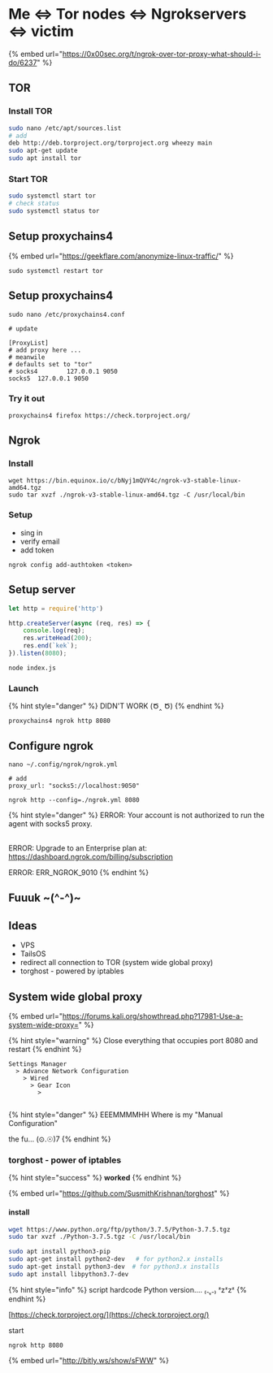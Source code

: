 # Me <=> Tor nodes <=> Ngrokservers <=> victim

{% embed url="https://0x00sec.org/t/ngrok-over-tor-proxy-what-should-i-do/6237" %}

## TOR

### Install TOR

```bash
sudo nano /etc/apt/sources.list
# add
deb http://deb.torproject.org/torproject.org wheezy main
sudo apt-get update
sudo apt install tor
```

### Start TOR

```bash
sudo systemctl start tor
# check status
sudo systemctl status tor
```

## Setup proxychains4

{% embed url="https://geekflare.com/anonymize-linux-traffic/" %}

```
sudo systemctl restart tor
```

## Setup proxychains4

```
sudo nano /etc/proxychains4.conf 

# update

[ProxyList]
# add proxy here ...
# meanwile
# defaults set to "tor"
# socks4        127.0.0.1 9050
socks5  127.0.0.1 9050
```

### Try it out

```
proxychains4 firefox https://check.torproject.org/
```

## Ngrok

### Install

```
wget https://bin.equinox.io/c/bNyj1mQVY4c/ngrok-v3-stable-linux-amd64.tgz
sudo tar xvzf ./ngrok-v3-stable-linux-amd64.tgz -C /usr/local/bin
```

### Setup

* sing in
* verify email
* add token

```
ngrok config add-authtoken <token>
```

## Setup server

```javascript
let http = require('http')

http.createServer(async (req, res) => {
    console.log(req);
    res.writeHead(200);
    res.end(`kek`);
}).listen(8080);
```

```
node index.js
```

### Launch

{% hint style="danger" %}
DIDN'T WORK (Ծ‸ Ծ)
{% endhint %}

```
proxychains4 ngrok http 8080
```

## Configure ngrok

```
nano ~/.config/ngrok/ngrok.yml

# add
proxy_url: "socks5://localhost:9050"
```

```
ngrok http --config=./ngrok.yml 8080 
```

{% hint style="danger" %}
ERROR: Your account is not authorized to run the agent with socks5 proxy.&#x20;

\
ERROR: Upgrade to an Enterprise plan at: https://dashboard.ngrok.com/billing/subscription



ERROR: ERR\_NGROK\_9010
{% endhint %}

## Fuuuk \~(^-^)\~

## Ideas

* VPS
* TailsOS
* redirect all connection to TOR (system wide global proxy)
* torghost - powered by iptables

## System wide global proxy

{% embed url="https://forums.kali.org/showthread.php?17981-Use-a-system-wide-proxy=" %}

{% hint style="warning" %}
Close everything that occupies port 8080 and restart
{% endhint %}

```
Settings Manager
  > Advance Network Configuration
    > Wired
      > Gear Icon
        > 
           
```

{% hint style="danger" %}
EEEMMMMHH Where is my "Manual Configuration"&#x20;

&#x20;           the fu...      (⊙.☉)7
{% endhint %}

### **torghost - power of iptables**

{% hint style="success" %}
**worked**
{% endhint %}

{% embed url="https://github.com/SusmithKrishnan/torghost" %}

#### install

```bash
wget https://www.python.org/ftp/python/3.7.5/Python-3.7.5.tgz
sudo tar xvzf ./Python-3.7.5.tgz -C /usr/local/bin

sudo apt install python3-pip
sudo apt-get install python2-dev   # for python2.x installs
sudo apt-get install python3-dev  # for python3.x installs
sudo apt install libpython3.7-dev
```

{% hint style="info" %}
script hardcode Python version.... ₍₋ ู₋₎ ᶻzᶻzᶻ
{% endhint %}

[https://check.torproject.org/](https://check.torproject.org/)

start

```
ngrok http 8080 
```

{% embed url="http://bitly.ws/show/sFWW" %}

